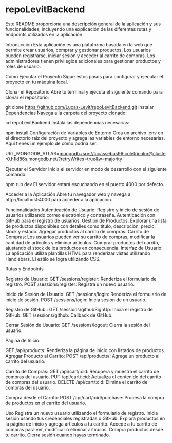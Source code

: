 # repoLevitBackend

Este README proporciona una descripción general de la aplicación y sus funcionalidades, incluyendo una explicación de las diferentes rutas y endpoints utilizados en la aplicación.

Introducción
Esta aplicación es una plataforma basada en la web que permite crear usuarios, comprar y gestionar productos. Los usuarios pueden registrarse, iniciar sesión y acceder al carrito de compras. Los administradores tienen privilegios adicionales para gestionar productos y roles de usuario.

Cómo Ejecutar el Proyecto
Sigue estos pasos para configurar y ejecutar el proyecto en tu máquina local.

Clonar el Repositorio
Abre tu terminal y ejecuta el siguiente comando para clonar el repositorio:


git clone <https://github.com/Lucas-Levit/repoLevitBackend.git>
Instalar Dependencias
Navega a la carpeta del proyecto clonado:


cd repoLevitBackend
Instala las dependencias necesarias:


npm install
Configuración de Variables de Entorno
Crea un archivo .env en el directorio raíz del proyecto y agrega las variables de entorno necesarias. Aquí tienes un ejemplo de cómo podría ser:


URL_MONGODB_ATLAS=<mongodb+srv://lucassebas96:coletricolor@cluster0.h1ld86s.mongodb.net/?retryWrites=true&w=majority>


Ejecutar el Servidor
Inicia el servidor en modo de desarrollo con el siguiente comando:


npm run dev
El servidor estará escuchando en el puerto 4000 por defecto.

Acceder a la Aplicación
Abre tu navegador web y navega a http://localhost:4000 para acceder a la aplicación.

Funcionalidades
Autenticación de Usuario:
Registro y inicio de sesión de usuarios utilizando correo electrónico y contraseña.
Autenticación con GitHub para el registro de usuarios.
Gestión de Productos:
Explorar una lista de productos disponibles con detalles como título, descripción, precio, stock y estado.
Agregar productos al carrito de compras.
Carrito de Compras:
Los usuarios pueden ver su carrito de compras, modificar la cantidad de artículos y eliminar artículos.
Comprar productos del carrito, ajustando el stock de los productos en consecuencia.
Interfaz de Usuario:
La aplicación utiliza plantillas HTML para renderizar vistas utilizando Handlebars.
El estilo se logra utilizando CSS.

Rutas y Endpoints

Registro de Usuario:
GET /sessions/register: Renderiza el formulario de registro.
POST /sessions/register: Registra un nuevo usuario.

Inicio de Sesión de Usuario:
GET /sessions/login: Renderiza el formulario de inicio de sesión.
POST /sessions/login: Inicia sesión de un usuario.

Registro de GitHub :
GET /sessions/githubSignUp: Inicia el registro de GitHub.
GET /sessions/github: Callback de GitHub.

Cerrar Sesión de Usuario:
GET /sessions/logout: Cierra la sesión del usuario.

Página de Inicio:

GET /api/products: Renderiza la página de inicio con listados de productos.
Agregar Producto al Carrito:
POST /api/products/: Agrega un producto al carrito del usuario.

Carrito de Compras:
GET /api/cart/:cid: Recupera y muestra el carrito de compras del usuario.
PUT /api/cart/:cid: Actualiza el contenido del carrito de compras del usuario.
DELETE /api/cart/:cid: Elimina el carrito de compras del usuario.

Compra desde el Carrito:
POST /api/cart/:cid/purchase: Procesa la compra de productos en el carrito del usuario.

Uso
Registra un nuevo usuario utilizando el formulario de registro.
Inicia sesión usando tus credenciales registradas o GitHub.
Explora productos en la página de inicio y agrega artículos a tu carrito.
Accede a tu carrito de compras para ver, modificar o eliminar artículos.
Compra productos desde tu carrito.
Cierra sesión cuando hayas terminado.